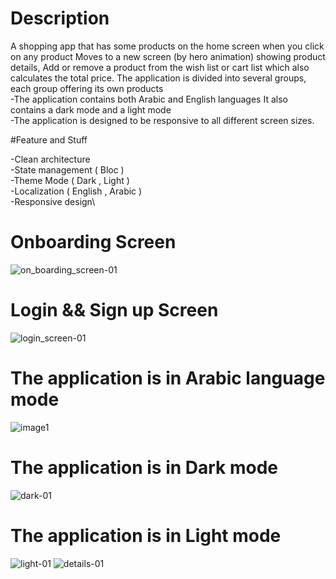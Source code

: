 # Description

A shopping app that has some products on the home screen when you click on any product
 Moves to a new screen (by hero animation) showing product details,
 Add or remove a product from the wish list or cart list which also calculates the total price.
The application is divided into several groups, each group offering its own products\
-The application contains both Arabic and English languages
It also contains a dark mode and a light mode\
-The application is designed to be responsive to all different screen sizes.


#Feature and Stuff

-Clean architecture\
-State management ( Bloc )\
-Theme Mode ( Dark  , Light  )\
-Localization ( English , Arabic )\
-Responsive design\

# Onboarding Screen
![on_boarding_screen-01](https://github.com/yousabgithub/smart_shop_clean_architecture/assets/97704843/0f238289-a130-4847-bd69-9e439fcd25c5)
# Login && Sign up Screen
![login_screen-01](https://github.com/yousabgithub/smart_shop_clean_architecture/assets/97704843/1d20d913-2693-4560-9cf5-6609216fb30a)
# The application is in Arabic language mode
![image1](https://github.com/yousabgithub/smart_shop_clean_architecture/assets/97704843/4c2bb077-78eb-4266-bdb7-ca8962fc08b4)
# The application is in Dark mode
![dark-01](https://github.com/yousabgithub/smart_shop_clean_architecture/assets/97704843/c511b612-dec4-41b7-9dfc-91d054c29a8d)
# The application is in Light mode
![light-01](https://github.com/yousabgithub/smart_shop_clean_architecture/assets/97704843/06a172b9-8118-47ce-a828-bbb3a5d2fbe0)
![details-01](https://github.com/yousabgithub/smart_shop_clean_architecture/assets/97704843/11960ee9-ce90-4cc9-a0e2-228265566ff6)



